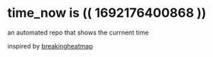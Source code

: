 # time_now is (( 1692176400868 ))

an automated repo that shows the currnent time

inspired by [breakingheatmap](https://github.com/breakingheatmap/breakingheatmap)